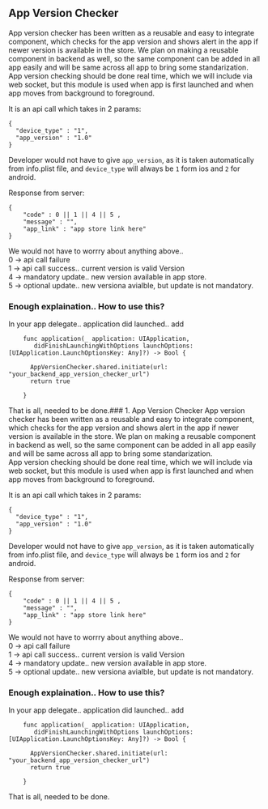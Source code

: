 ## App Version Checker
  App version checker has been written as a reusable and easy to integrate component, which checks for the app version and shows alert in the app if newer version is available in the store.
We plan on making a reusable component in backend as well, so the same component can be added in all app easily and will be same across all app to bring some standarization.
</br>
App version checking should be done real time, which we will include via web socket, but this module is used when app is first launched and when app moves from background to foreground.

It is an api call which takes in 2 params: </br>

    {
      "device_type" : "1",
      "app_version" : "1.0"
    }

  Developer would not have to give `app_version`, as it is taken automatically from info.plist file, and `device_type` will always be `1` form ios and `2` for android.
</br>

Response from server: </br>

    {
        "code" : 0 || 1 || 4 || 5 ,
        "message" : "",
        "app_link" : "app store link here"
    }

We would not have to worrry about anything above.. </br>
0 -> api call failure </br>
1 -> api call success.. current version is valid Version </br>
4 -> mandatory update.. new version available in app store. </br>
5 -> optional update.. new versiona avialble, but update is not mandatory. </br>

### Enough explaination.. How to use this?
In your app delegate.. application did launched.. add </br>

        func application(_ application: UIApplication,
           didFinishLaunchingWithOptions launchOptions: [UIApplication.LaunchOptionsKey: Any]?) -> Bool {

          AppVersionChecker.shared.initiate(url: "your_backend_app_version_checker_url")
          return true

        }

That is all, needed to be done.### 1. App Version Checker
  App version checker has been written as a reusable and easy to integrate component, which checks for the app version and shows alert in the app if newer version is available in the store.
We plan on making a reusable component in backend as well, so the same component can be added in all app easily and will be same across all app to bring some standarization.
</br>
App version checking should be done real time, which we will include via web socket, but this module is used when app is first launched and when app moves from background to foreground.

It is an api call which takes in 2 params: </br>

    {
      "device_type" : "1",
      "app_version" : "1.0"
    }

  Developer would not have to give `app_version`, as it is taken automatically from info.plist file, and `device_type` will always be `1` form ios and `2` for android.
</br>

Response from server: </br>

    {
        "code" : 0 || 1 || 4 || 5 ,
        "message" : "",
        "app_link" : "app store link here"
    }

We would not have to worrry about anything above.. </br>
0 -> api call failure </br>
1 -> api call success.. current version is valid Version </br>
4 -> mandatory update.. new version available in app store. </br>
5 -> optional update.. new versiona avialble, but update is not mandatory. </br>

### Enough explaination.. How to use this?
In your app delegate.. application did launched.. add </br>

        func application(_ application: UIApplication,
           didFinishLaunchingWithOptions launchOptions: [UIApplication.LaunchOptionsKey: Any]?) -> Bool {

          AppVersionChecker.shared.initiate(url: "your_backend_app_version_checker_url")
          return true

        }

That is all, needed to be done.

